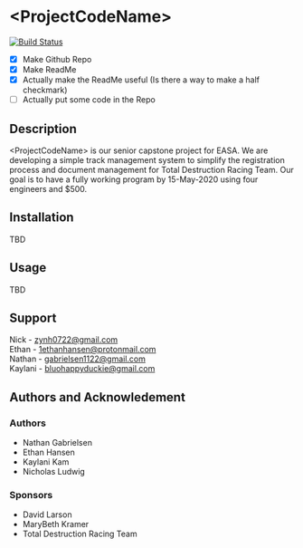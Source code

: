  #  \<ProjectCodeName> 
[![Build Status](https://travis-ci.com/Zynh0722/ProjectCodeName.svg?branch=master)](https://travis-ci.com/Zynh0722/ProjectCodeName)

- [X] Make Github Repo
- [X] Make ReadMe
- [X] Actually make the ReadMe useful (Is there a way to make a half checkmark)
- [ ] Actually put some code in the Repo

##   Description
\<ProjectCodeName> is our senior capstone project for EASA. We are developing a simple track management system to simplify the registration process and document management for Total Destruction Racing Team. Our goal is to have a fully working program by 15-May-2020 using four engineers and $500.

##   Installation
TBD

##   Usage
TBD

##   Support
Nick - zynh0722@gmail.com  
Ethan - 1ethanhansen@protonmail.com  
Nathan - gabrielsen1122@gmail.com  
Kaylani - bluohappyduckie@gmail.com

## Authors and Acknowledement
  ### Authors
  * Nathan Gabrielsen
  * Ethan Hansen
  * Kaylani Kam
  * Nicholas Ludwig
  ### Sponsors
  * David Larson
  * MaryBeth Kramer
  * Total Destruction Racing Team
